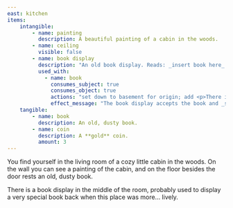 ```yaml
---
east: kitchen
items:
    intangible:
        - name: painting
          description: A beautiful painting of a cabin in the woods.
        - name: ceiling
          visible: false
        - name: book display
          description: "An old book display. Reads: _insert book here_."
          used_with:
            - name: book
              consumes_subject: true
              consumes_object: true
              actions: "set down to basement for origin; add <p>There is a stairwell going down to the basement.</p> to description for origin"
              effect_message: "The book display accepts the book and _sinks into the floor_, revealing a stairwell which fades into the dark of the basement."
    tangible:
        - name: book
          description: An old, dusty book.
        - name: coin
          description: A **gold** coin.
          amount: 3
---
```


You find yourself in the living room of a cozy little cabin in the woods. On the wall
you can see a painting of the cabin, and on the floor besides the door rests an old,
dusty book.

There is a book display in the middle of the room, probably used to display a very
special book back when this place was more... lively.
